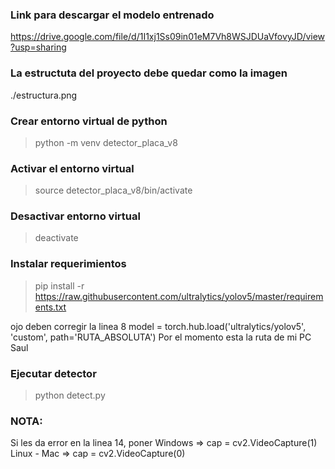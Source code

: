 ### Link para descargar el modelo entrenado
https://drive.google.com/file/d/1I1xj1Ss09in01eM7Vh8WSJDUaVfovyJD/view?usp=sharing

### La estructuta del proyecto debe quedar como la imagen
./estructura.png

### Crear entorno virtual de python
> python -m venv detector_placa_v8

### Activar el entorno virtual
> source detector_placa_v8/bin/activate

### Desactivar entorno virtual
> deactivate

### Instalar requerimientos
> pip install -r https://raw.githubusercontent.com/ultralytics/yolov5/master/requirements.txt

ojo deben corregir la linea 8
model = torch.hub.load('ultralytics/yolov5', 'custom', path='RUTA_ABSOLUTA')
Por el momento esta la ruta de mi PC Saul

### Ejecutar detector
> python detect.py

### NOTA: 
Si les da error en la linea 14, poner
Windows => cap = cv2.VideoCapture(1)
Linux - Mac => cap = cv2.VideoCapture(0)